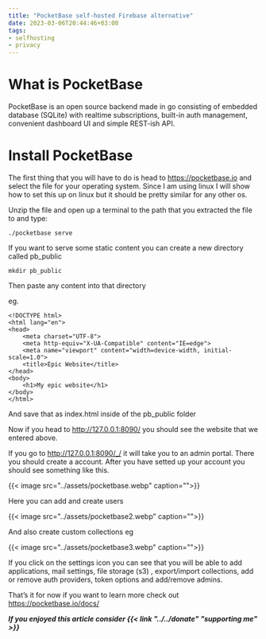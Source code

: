 ```yaml
---
title: "PocketBase self-hosted Firebase alternative"
date: 2023-03-06T20:44:46+03:00
tags:
- selfhosting
- privacy
---
```

# What is PocketBase
PocketBase is an open source backend made in go consisting of embedded database (SQLite) with realtime subscriptions, built-in auth management, convenient dashboard UI and simple REST-ish API.

# Install PocketBase
The first thing that you will have to do is head to https://pocketbase.io and select the file for your operating system. Since I am using linux I will show how to set this up on linux but it should be pretty similar for any other os.

Unzip the file and open up a terminal to the path that you extracted the file to and type:

`./pocketbase serve`

If you want to serve some static content you can create a new directory called pb_public

`mkdir pb_public`

Then paste any content into that directory

eg.

```
<!DOCTYPE html>
<html lang="en">
<head>
    <meta charset="UTF-8">
    <meta http-equiv="X-UA-Compatible" content="IE=edge">
    <meta name="viewport" content="width=device-width, initial-scale=1.0">
    <title>Epic Website</title>
</head>
<body>
    <h1>My epic website</h1>
</body>
</html>
```

And save that as index.html inside of the pb_public folder

Now if you head to http://127.0.0.1:8090/ you should see the website that we entered above.

If you go to http://127.0.0.1:8090/_/ it will take you to an admin portal. There you should create a account. After you have setted up your account you should see something like this.

{{< image src="../assets/pocketbase.webp" caption="">}}

Here you can add and create users


{{< image src="../assets/pocketbase2.webp" caption="">}}

And also create custom collections eg

{{< image src="../assets/pocketbase3.webp" caption="">}}

If you click on the settings icon you can see that you will be able to add applications, mail settings, file storage (s3) , export/import collections, add or remove auth providers, token options and add/remove admins.

That’s it for now if you want to learn more check out https://pocketbase.io/docs/

***If you enjoyed this article consider {{< link "../../donate" "supporting me" >}}***  




